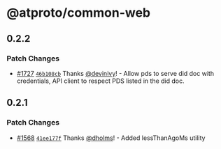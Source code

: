 # @atproto/common-web

## 0.2.2

### Patch Changes

- [#1727](https://github.com/bluesky-social/atproto/pull/1727) [`46b108cb`](https://github.com/bluesky-social/atproto/commit/46b108cb8672706a71c2a38bb5489c98b456fa9b) Thanks [@devinivy](https://github.com/devinivy)! - Allow pds to serve did doc with credentials, API client to respect PDS listed in the did doc.

## 0.2.1

### Patch Changes

- [#1568](https://github.com/bluesky-social/atproto/pull/1568) [`41ee177f`](https://github.com/bluesky-social/atproto/commit/41ee177f5a440490280d17acd8a89bcddaffb23b) Thanks [@dholms](https://github.com/dholms)! - Added lessThanAgoMs utility
